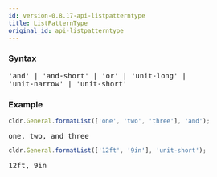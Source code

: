 ```yaml
---
id: version-0.8.17-api-listpatterntype
title: ListPatternType
original_id: api-listpatterntype
---
```


### Syntax

<pre class="syntax">
'and' | 'and-short' | 'or' | 'unit-long' |
'unit-narrow' | 'unit-short'
</pre>

### Example

```typescript
cldr.General.formatList(['one', 'two', 'three'], 'and');
```

<pre class="output">
one, two, and three
</pre>

```typescript
cldr.General.formatList(['12ft', '9in'], 'unit-short');
```

<pre class="output">
12ft, 9in
</pre>
